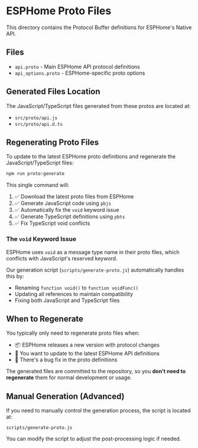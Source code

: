# ESPHome Proto Files

This directory contains the Protocol Buffer definitions for ESPHome's Native API.

## Files

- `api.proto` - Main ESPHome API protocol definitions
- `api_options.proto` - ESPHome-specific proto options

## Generated Files Location

The JavaScript/TypeScript files generated from these protos are located at:
- `src/proto/api.js`
- `src/proto/api.d.ts`

## Regenerating Proto Files

To update to the latest ESPHome proto definitions and regenerate the JavaScript/TypeScript files:

```bash
npm run proto:generate
```

This single command will:
1. ✅ Download the latest proto files from ESPHome
2. ✅ Generate JavaScript code using `pbjs`
3. ✅ Automatically fix the `void` keyword issue
4. ✅ Generate TypeScript definitions using `pbts`
5. ✅ Fix TypeScript void conflicts

### The `void` Keyword Issue

ESPHome uses `void` as a message type name in their proto files, which conflicts with JavaScript's reserved keyword. 

Our generation script (`scripts/generate-proto.js`) automatically handles this by:
- Renaming `function void()` to `function voidFunc()`
- Updating all references to maintain compatibility
- Fixing both JavaScript and TypeScript files

## When to Regenerate

You typically only need to regenerate proto files when:
- 📦 ESPHome releases a new version with protocol changes
- 🔄 You want to update to the latest ESPHome API definitions
- 🐛 There's a bug fix in the proto definitions

The generated files are committed to the repository, so you **don't need to regenerate** them for normal development or usage.

## Manual Generation (Advanced)

If you need to manually control the generation process, the script is located at:
```
scripts/generate-proto.js
```

You can modify the script to adjust the post-processing logic if needed.
